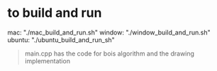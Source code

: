 # to build and run
mac: "./mac_build_and_run.sh"
window: "./window_build_and_run.sh"      
ubuntu: "./ubuntu_build_and_run_sh"

> main.cpp has the code for bois algorithm and the drawing implementation
